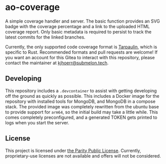 # ao-coverage

A simple coverage handler and server. The basic function provides an SVG badge with the coverage percentage and a link to the uploaded HTML coverage report. Only basic metadata is required to persist to track the latest commits for the linked branches.

Currently, the only supported code coverage format is [Tarpaulin](https://crates.io/crates/cargo-tarpaulin), which is specific to Rust. Recommended formats and pull requests are welcome! If you want an account for this Gitea to interact with this repository, please contact the maintainer at [kjhoerr@submelon.tech](mailto:kjhoerr@submelon.tech).

## Developing

This repository includes a `.devcontainer` to assist with getting developing off the ground as quickly as possible. This includes a Docker image for the repository with installed tools for MongoDB, and MongoDB in a compose stack. The provided image was completely rewritten from the ubuntu base to provide support for `arm64`, so the initial build may take a little while. This comes completely preconfigured, and a generated TOKEN gets printed to logs when you start the server.

## License

This project is licensed under [the Parity Public License](LICENSE.md). Currently, proprietary-use licenses are not available and offers will not be considered.